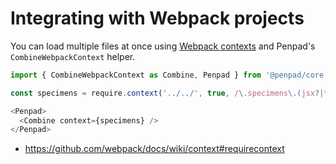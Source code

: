 # Integrating with Webpack projects

You can load multiple files at once using [Webpack contexts] and Penpad's `CombineWebpackContext` helper.

```js
import { CombineWebpackContext as Combine, Penpad } from '@penpad/core'

const specimens = require.context('../../', true, /\.specimens\.(jsx?|tsx?)$/)
```

```js
<Penpad>
  <Combine context={specimens} />
</Penpad>
```

- https://github.com/webpack/docs/wiki/context#requirecontext

[webpack contexts]: https://github.com/webpack/docs/wiki/context#requirecontext
